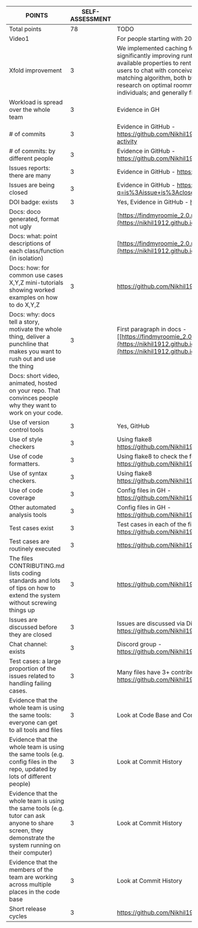 | **POINTS**                                                                                                                                              | **SELF-ASSESSMENT** | **EVIDENCE**                                                                                                                                                                                                                                                                                                                                                                                                                                                                                                                                                                            |
|---------------------------------------------------------------------------------------------------------------------------------------------------------|---------------------|-----------------------------------------------------------------------------------------------------------------------------------------------------------------------------------------------------------------------------------------------------------------------------------------------------------------------------------------------------------------------------------------------------------------------------------------------------------------------------------------------------------------------------------------------------------------------------------------|
| Total points                                                                                                                                            | 78                  | TODO                                                                                                                                                                                                                                                                                                                                                                                                                                                                                                                                                                                    |
| Video1                                                                                                                                                  |                     | For people starting with 2020 or 2021 projects, 2min video of old functionality                                                                                                                                                                                                                                                                                                                                                                                                                                                                                                         |
| Xfold improvement                                                                                                                                       | 3                   | We implemented caching for our web scraper and matching algorithm, consequently significantly improving runtime and memory; implemented a web scraper to return available properties to rent in cities throughout America; implemented a forum for users to chat with conceivably infinite conversations/comments; improved the matching algorithm, both by increasing the number of fields and basing those fields in research on optimal roommate qualities; implemented subleasing options for individuals; and generally fixed spelling and grammatical issues throughout the site. |
| Workload is spread over the whole team                                                                                                                  | 3                   | Evidence in GH                                                                                                                                                                                                                                                                                                                                                                                                                                                                                                                                                                          |
| # of commits                                                                                                                                            | 3                   | Evidence in GitHub - https://github.com/Nikhil1912/FindMyRoomie_2.0/graphs/contributors/commit-activity                                                                                                                                                                                                                                                                                                                                                                                                                                                                                 |
| # of commits: by different people                                                                                                                       | 3                   | Evidence in GitHub - https://github.com/Nikhil1912/FindMyRoomie_2.0/graphs/contributors                                                                                                                                                                                                                                                                                                                                                                                                                                                                                                 |
| Issues reports: there are many                                                                                                                          | 3                   | Evidence in GitHub - https://github.com/Nikhil1912/FindMyRoomie_2.0/issues                                                                                                                                                                                                                                                                                                                                                                                                                                                                                                              |
| Issues are being closed                                                                                                                                 | 3                   | Evidence in GitHub - https://github.com/Nikhil1912/FindMyRoomie_2.0/issues?q=is%3Aissue+is%3Aclosed                                                                                                                                                                                                                                                                                                                                                                                                                                                                                     |
| DOI badge: exists                                                                                                                                       | 3                   | Yes, Evidence in GitHub - https://zenodo.org/badge/latestdoi/563898255                                                                                                                                                                                                                                                                                                                                                                                                                                                                                                                  |
| Docs: doco generated, format not ugly                                                                                                                   |                     | [https://findmyroomie_2.0.readthedocs.io/en/latest/](https://nikhil1912.github.io/FindMyRoomie_2.0/)                                                                                                                                                                                                                                                                                                                                                                                                                                                                                                                               |
| Docs: what: point descriptions of each class/function (in isolation)                                                                                    |                     | [https://findmyroomie_2.0.readthedocs.io/en/latest/](https://nikhil1912.github.io/FindMyRoomie_2.0/)                                                                                                                                                                                                                                                                                                                                                                                                                                                                                                                               |
| Docs: how: for common use cases X,Y,Z mini-tutorials showing worked examples on how to do X,Y,Z                                                         | 3                   | https://github.com/Nikhil1912/FindMyRoomie_2.0/blob/main/README.md                                                                                                                                                                                                                                                                                                                                                                                                                                                                                                                      |
| Docs: why: docs tell a story, motivate the whole thing, deliver a punchline that makes you want to rush out and use the thing                           | 3                   | First paragraph in docs - [[https://findmyroomie_2.0.readthedocs.io/en/latest/index.html](https://nikhil1912.github.io/FindMyRoomie_2.0/)](https://nikhil1912.github.io/FindMyRoomie_2.0/)                                                                                                                                                                                                                                                                                                                                                                                                                                                                                                  |
| Docs: short video, animated, hosted on your repo. That convinces people why they want to work on your code.                                             |                     |                                                                                                                                                                                                                                                                                                                                                                                                                                                                                                                                                                                         |
| Use of version control tools                                                                                                                            | 3                   | Yes, GitHub                                                                                                                                                                                                                                                                                                                                                                                                                                                                                                                                                                             |
| Use of style checkers                                                                                                                                   | 3                   | Using flake8 https://github.com/Nikhil1912/FindMyRoomie_2.0/actions/workflows/Linting.yml                                                                                                                                                                                                                                                                                                                                                                                                                                                                                               |
| Use of code formatters.                                                                                                                                 | 3                   | Using flake8 to check the format https://github.com/Nikhil1912/FindMyRoomie_2.0/actions/workflows/Linting.yml                                                                                                                                                                                                                                                                                                                                                                                                                                                                           |
| Use of syntax checkers.                                                                                                                                 | 3                   | Using flake8 https://github.com/Nikhil1912/FindMyRoomie_2.0/actions/workflows/Linting.yml                                                                                                                                                                                                                                                                                                                                                                                                                                                                                               |
| Use of code coverage                                                                                                                                    | 3                   | Config files in GH - https://github.com/Nikhil1912/FindMyRoomie_2.0/tree/main/.github/workflows                                                                                                                                                                                                                                                                                                                                                                                                                                                                                         |
| Other automated analysis tools                                                                                                                          | 3                   | Config files in GH - https://github.com/Nikhil1912/FindMyRoomie_2.0/tree/main/.github/workflows                                                                                                                                                                                                                                                                                                                                                                                                                                                                                         |
| Test cases exist                                                                                                                                        | 3                   | Test cases in each of the files - https://github.com/Nikhil1912/FindMyRoomie_2.0/tree/main/src/tests                                                                                                                                                                                                                                                                                                                                                                                                                                                                                    |
| Test cases are routinely executed                                                                                                                       | 3                   | https://github.com/Nikhil1912/FindMyRoomie_2.0/actions/workflows/Unit_Tests.yml                                                                                                                                                                                                                                                                                                                                                                                                                                                                                                         |
| The files CONTRIBUTING.md lists coding standards and lots of tips on how to extend the system without screwing things up                                | 3                   | https://github.com/Nikhil1912/FindMyRoomie_2.0/blob/main/CONTRIBUTING.md                                                                                                                                                                                                                                                                                                                                                                                                                                                                                                                |
| Issues are discussed before they are closed                                                                                                             | 3                   | Issues are discussed via Discord - see example at https://github.com/Nikhil1912/FindMyRoomie_2.0/blob/main/docs/project1rubric.md                                                                                                                                                                                                                                                                                                                                                                                                                                                       |
| Chat channel: exists                                                                                                                                    | 3                   | Discord group - https://github.com/Nikhil1912/FindMyRoomie_2.0/blob/main/docs/groupdiscord.PNG                                                                                                                                                                                                                                                                                                                                                                                                                                                                                          |
| Test cases: a large proportion of the issues related to handling failing cases.                                                                         | 3                   | Many files have 3+ contributors; e.g. https://github.com/Nikhil1912/FindMyRoomie_2.0/blob/main/src/base/models.py                                                                                                                                                                                                                                                                                                                                                                                                                                                                       |
| Evidence that the whole team is using the same tools: everyone can get to all tools and files                                                           | 3                   | Look at Code Base and Commits                                                                                                                                                                                                                                                                                                                                                                                                                                                                                                                                                           |
| Evidence that the whole team is using the same tools (e.g. config files in the repo, updated by lots of different people)                               | 3                   | Look at Commit History                                                                                                                                                                                                                                                                                                                                                                                                                                                                                                                                                                  |
| Evidence that the whole team is using the same tools (e.g. tutor can ask anyone to share screen, they demonstrate the system running on their computer) | 3                   | Look at Commit History                                                                                                                                                                                                                                                                                                                                                                                                                                                                                                                                                                  |
| Evidence that the members of the team are working across multiple places in the code base                                                               | 3                   | Look at Commit History                                                                                                                                                                                                                                                                                                                                                                                                                                                                                                                                                                  |
| Short release cycles                                                                                                                                    | 3                   | https://github.com/Nikhil1912/FindMyRoomie_2.0/releases                                                                                                                                                                                                                                                                                                                                                                                                                                                                                                                                 |
